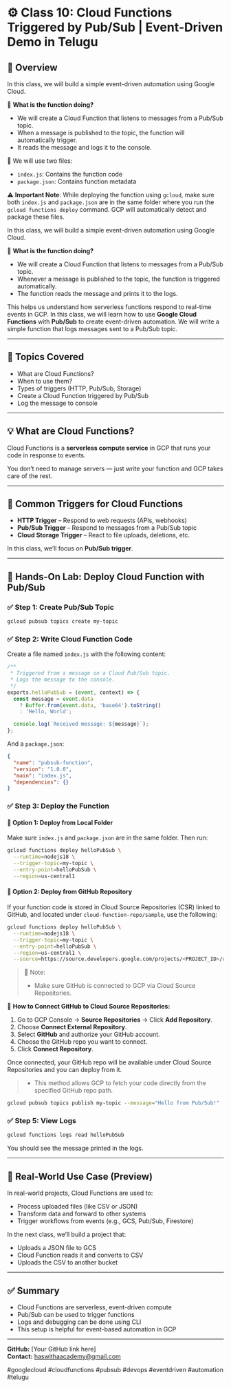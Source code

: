 # ⚙️ Class 10: Cloud Functions Triggered by Pub/Sub | Event-Driven Demo in Telugu

## 📘 Overview

In this class, we will build a simple event-driven automation using Google Cloud.

📌 **What is the function doing?**

- We will create a Cloud Function that listens to messages from a Pub/Sub topic.
- When a message is published to the topic, the function will automatically trigger.
- It reads the message and logs it to the console.

📁 We will use two files:

- `index.js`: Contains the function code
- `package.json`: Contains function metadata

⚠️ **Important Note**: While deploying the function using `gcloud`, make sure both `index.js` and `package.json` are in the same folder where you run the `gcloud functions deploy` command. GCP will automatically detect and package these files.

In this class, we will build a simple event-driven automation using Google Cloud.

📌 **What is the function doing?**

- We will create a Cloud Function that listens to messages from a Pub/Sub topic.
- Whenever a message is published to the topic, the function is triggered automatically.
- The function reads the message and prints it to the logs.

This helps us understand how serverless functions respond to real-time events in GCP. In this class, we will learn how to use **Google Cloud Functions** with **Pub/Sub** to create event-driven automation. We will write a simple function that logs messages sent to a Pub/Sub topic.

---

## 🎯 Topics Covered

- What are Cloud Functions?
- When to use them?
- Types of triggers (HTTP, Pub/Sub, Storage)
- Create a Cloud Function triggered by Pub/Sub
- Log the message to console

---

## 💡 What are Cloud Functions?

Cloud Functions is a **serverless compute service** in GCP that runs your code in response to events.

You don’t need to manage servers — just write your function and GCP takes care of the rest.

---

## 🔄 Common Triggers for Cloud Functions

- **HTTP Trigger** – Respond to web requests (APIs, webhooks)
- **Pub/Sub Trigger** – Respond to messages from a Pub/Sub topic
- **Cloud Storage Trigger** – React to file uploads, deletions, etc.

In this class, we’ll focus on **Pub/Sub trigger**.

---

## 🧪 Hands-On Lab: Deploy Cloud Function with Pub/Sub

### ✅ Step 1: Create Pub/Sub Topic

```bash
gcloud pubsub topics create my-topic
```

### ✅ Step 2: Write Cloud Function Code

Create a file named `index.js` with the following content:

```javascript
/**
 * Triggered from a message on a Cloud Pub/Sub topic.
 * Logs the message to the console.
 */
exports.helloPubSub = (event, context) => {
  const message = event.data
    ? Buffer.from(event.data, 'base64').toString()
    : 'Hello, World';

  console.log(`Received message: ${message}`);
};
```

And a `package.json`:

```json
{
  "name": "pubsub-function",
  "version": "1.0.0",
  "main": "index.js",
  "dependencies": {}
}
```

### ✅ Step 3: Deploy the Function

#### 📁 Option 1: Deploy from Local Folder

Make sure `index.js` and `package.json` are in the same folder. Then run:

```bash
gcloud functions deploy helloPubSub \
  --runtime=nodejs18 \
  --trigger-topic=my-topic \
  --entry-point=helloPubSub \
  --region=us-central1
```

#### 📁 Option 2: Deploy from GitHub Repository

If your function code is stored in Cloud Source Repositories (CSR) linked to GitHub, and located under `cloud-function-repo/sample`, use the following:

```bash
gcloud functions deploy helloPubSub \
  --runtime=nodejs18 \
  --trigger-topic=my-topic \
  --entry-point=helloPubSub \
  --region=us-central1 \
  --source=https://source.developers.google.com/projects/<PROJECT_ID>/repos/cloud-function-repo/moveable-aliases/main/paths/sample
```

> 📌 Note:
>
> - Make sure GitHub is connected to GCP via Cloud Source Repositories.

🔗 **How to Connect GitHub to Cloud Source Repositories:**

1. Go to GCP Console → **Source Repositories** → Click **Add Repository**.
2. Choose **Connect External Repository**.
3. Select **GitHub** and authorize your GitHub account.
4. Choose the GitHub repo you want to connect.
5. Click **Connect Repository**.

Once connected, your GitHub repo will be available under Cloud Source Repositories and you can deploy from it.

> - This method allows GCP to fetch your code directly from the specified GitHub repo path.

```bash
gcloud pubsub topics publish my-topic --message="Hello from Pub/Sub!"
```

### ✅ Step 5: View Logs

```bash
gcloud functions logs read helloPubSub
```

You should see the message printed in the logs.

---

## 🧠 Real-World Use Case (Preview)

In real-world projects, Cloud Functions are used to:

- Process uploaded files (like CSV or JSON)
- Transform data and forward to other systems
- Trigger workflows from events (e.g., GCS, Pub/Sub, Firestore)

In the next class, we’ll build a project that:

- Uploads a JSON file to GCS
- Cloud Function reads it and converts to CSV
- Uploads the CSV to another bucket

---

## ✅ Summary

- Cloud Functions are serverless, event-driven compute
- Pub/Sub can be used to trigger functions
- Logs and debugging can be done using CLI
- This setup is helpful for event-based automation in GCP

---

**GitHub:** [Your GitHub link here]\
**Contact:** [haswithaacademy@gmail.com](mailto\:haswithaacademy@gmail.com)

\#googlecloud #cloudfunctions #pubsub #devops #eventdriven #automation #telugu

